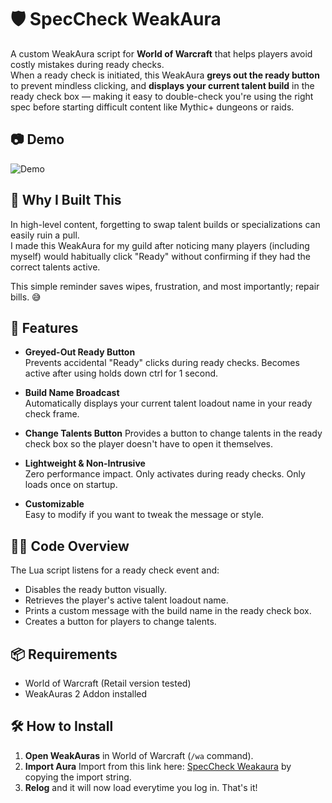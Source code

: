 # 🛡️ SpecCheck WeakAura

A custom WeakAura script for **World of Warcraft** that helps players avoid costly mistakes during ready checks.  
When a ready check is initiated, this WeakAura **greys out the ready button** to prevent mindless clicking, and **displays your current talent build** in the ready check box — making it easy to double-check you're using the right spec before starting difficult content like Mythic+ dungeons or raids.

## 📷 Demo

![Demo](demo.gif)  

## 🎯 Why I Built This

In high-level content, forgetting to swap talent builds or specializations can easily ruin a pull.  
I made this WeakAura for my guild after noticing many players (including myself) would habitually click "Ready" without confirming if they had the correct talents active.

This simple reminder saves wipes, frustration, and most importantly; repair bills. 😅


## 🔎 Features

- **Greyed-Out Ready Button**  
  Prevents accidental "Ready" clicks during ready checks. Becomes active after using holds down ctrl for 1 second.

- **Build Name Broadcast**  
  Automatically displays your current talent loadout name in your ready check frame.

- **Change Talents Button**
  Provides a button to change talents in the ready check box so the player doesn't have to open it themselves.

- **Lightweight & Non-Intrusive**  
  Zero performance impact. Only activates during ready checks. Only loads once on startup.

- **Customizable**  
  Easy to modify if you want to tweak the message or style.

## 👨‍💻 Code Overview

The Lua script listens for a ready check event and:
- Disables the ready button visually.
- Retrieves the player's active talent loadout name.
- Prints a custom message with the build name in the ready check box.
- Creates a button for players to change talents.

## 📦 Requirements

- World of Warcraft (Retail version tested)
- WeakAuras 2 Addon installed

## 🛠️ How to Install

1. **Open WeakAuras** in World of Warcraft (`/wa` command).
2. **Import Aura** Import from this link here: [SpecCheck Weakaura](https://wago.io/eD5sDN_g9) by copying the import string.
3. **Relog** and it will now load everytime you log in. That's it!